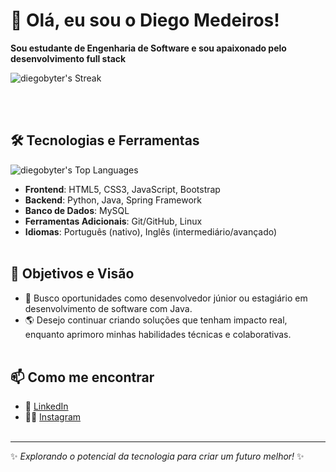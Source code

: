# 👋 Olá, eu sou o Diego Medeiros! 
**Sou estudante de Engenharia de Software e sou apaixonado pelo desenvolvimento full stack**

<!-- ![diegobyter's Stats](https://github-readme-stats.vercel.app/api?username=diegobyter&theme=tokyonight&show_icons=true&hide_border=true&count_private=true) -->
![diegobyter's Streak](https://github-readme-streak-stats.herokuapp.com/?user=diegobyter&theme=tokyonight&hide_border=true)

<br/><br/>
## 🛠️ Tecnologias e Ferramentas

![diegobyter's Top Languages](https://github-readme-stats.vercel.app/api/top-langs/?username=diegobyter&theme=tokyonight&show_icons=true&hide_border=true&layout=compact)

- **Frontend**: HTML5, CSS3, JavaScript, Bootstrap
- **Backend**: Python, Java, Spring Framework
- **Banco de Dados**: MySQL
- **Ferramentas Adicionais**: Git/GitHub, Linux
- **Idiomas**: Português (nativo), Inglês (intermediário/avançado)
<br/><br/>
## 🎯 Objetivos e Visão
- 🏢 Busco oportunidades como desenvolvedor júnior ou estagiário em desenvolvimento de software com Java.
- 🌎 Desejo continuar criando soluções que tenham impacto real, enquanto aprimoro minhas habilidades técnicas e colaborativas.
<br/><br/>
## 📫 Como me encontrar
- 💼 [LinkedIn](https://www.linkedin.com/in/diegobyter/)
- 🧑‍💻 [Instagram](https://www.instagram.com/diegobyter/)
<br/><br/>
---

✨ _Explorando o potencial da tecnologia para criar um futuro melhor!_ ✨


<!--
**diegobyter/diegobyter** is a ✨ _special_ ✨ repository because its `README.md` (this file) appears on your GitHub profile.

Here are some ideas to get you started:

- 🔭 I’m currently working on ...
- 🌱 I’m currently learning ...
- 👯 I’m looking to collaborate on ...
- 🤔 I’m looking for help with ...
- 💬 Ask me about ...
- 📫 How to reach me: ...
- 😄 Pronouns: ...
- ⚡ Fun fact: ...
-->
